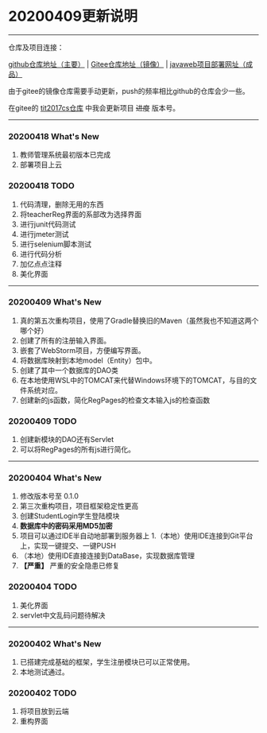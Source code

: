 # 20200409更新说明

------- 
仓库及项目连接：

[github仓库地址（主要）](https://github.com/HatsuneMona/JavaWeb_Study)  |  [Gitee仓库地址（镜像）](https://gitee.com/HatsuneMona/JavaWeb_Study)  |  [javaweb项目部署网址（成品）](https://javaweb.moeneko.top)

由于gitee的镜像仓库需要手动更新，push的频率相比github的仓库会少一些。

在gitee的 [tit2017cs仓库](https://gitee.com/ychs168/tit2017cs) 中我会更新项目 ~~进度~~ 版本号。

-------

### 20200418 What's New
1. 教师管理系统最初版本已完成
1. 部署项目上云

### 20200418 TODO
1. 代码清理，删除无用的东西
1. 将teacherReg界面的系部改为选择界面
1. 进行junit代码测试
1. 进行jmeter测试
1. 进行selenium脚本测试
1. 进行代码分析
1. 加亿点点注释
1. 美化界面

-------

### 20200409 What's New
1. 真的第五次重构项目，使用了Gradle替换旧的Maven（虽然我也不知道这两个哪个好）
1. 创建了所有的注册输入界面。
1. 嵌套了WebStorm项目，方便编写界面。
1. 将数据库映射到本地model（Entity）包中。
1. 创建了其中一个数据库的DAO类
1. 在本地使用WSL中的TOMCAT来代替Windows环境下的TOMCAT，与目的文件系统对应。
1. 创建新的js函数，简化RegPages的检查文本输入js的检查函数

### 20200409 TODO
1. 创建新模块的DAO还有Servlet
1. 可以将RegPages的所有js进行简化。

-------

### 20200404 What's New

1. 修改版本号至 0.1.0
1. 第三次重构项目，项目框架稳定性更高
1. 创建StudentLogin学生登陆模块
1. **数据库中的密码采用MD5加密**
1. 项目可以通过IDE半自动地部署到服务器上
1.（本地）使用IDE连接到Git平台上，实现一键提交、一键PUSH
1. （本地）使用IDE直接连接到DataBase，实现数据库管理
1. **【严重】** 严重的安全隐患已修复

### 20200404 TODO
1. 美化界面
1. servlet中文乱码问题待解决

-------

### 20200402 What's New

1. 已搭建完成基础的框架，学生注册模块已可以正常使用。
1. 本地测试通过。

### 20200402 TODO

1. 将项目放到云端
1. 重构界面